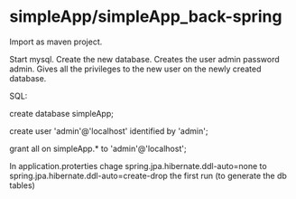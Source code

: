 # simpleApp/simpleApp_back-spring
Import as maven project.

Start mysql.
Create the new database. Creates the user admin password admin. Gives all the privileges to the new user on the newly created database.

SQL:

create database simpleApp;

create user 'admin'@'localhost' identified by 'admin';

grant all on simpleApp.* to 'admin'@'localhost';

In application.proterties chage spring.jpa.hibernate.ddl-auto=none to spring.jpa.hibernate.ddl-auto=create-drop the first run (to generate the db tables)
